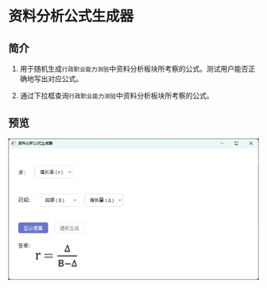 # 资料分析公式生成器

## 简介

1. 用于随机生成`行政职业能力测验`中资料分析板块所考察的公式。测试用户能否正确地写出对应公式。

2. 通过下拉框查询`行政职业能力测验`中资料分析板块所考察的公式。

## 预览

![Main](./preview/main.png)
